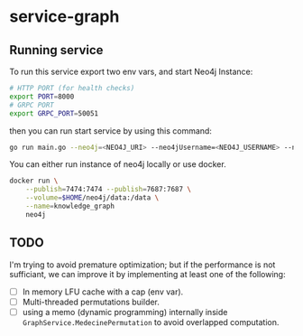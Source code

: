 # service-graph

## Running service

To run this service export two env vars, and start Neo4j Instance:

```bash
# HTTP PORT (for health checks)
export PORT=8000
# GRPC PORT
export GRPC_PORT=50051
```

then you can run start service by using this command:

```bash
go run main.go --neo4j=<NEO4J_URI> --neo4jUsername=<NEO4J_USERNAME> --neo4jPassword=<NEO4J_PASSWORD>
```

You can either run instance of neo4j locally or use docker.

```bash
docker run \
    --publish=7474:7474 --publish=7687:7687 \
    --volume=$HOME/neo4j/data:/data \
    --name=knowledge_graph
    neo4j
```

## TODO

I'm trying to avoid premature optimization; but if the performance is not sufficiant, we can improve it by implementing at least one of the following:

* [ ] In memory LFU cache with a cap (env var).
* [ ] Multi-threaded permutations builder.
* [ ] using a memo (dynamic programming) internally inside `GraphService.MedecinePermutation` to avoid overlapped computation.
